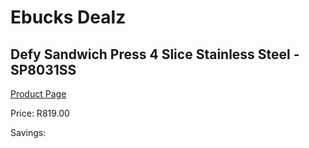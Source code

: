
# Ebucks Dealz
## Defy Sandwich Press 4 Slice Stainless Steel - SP8031SS
[Product Page](https://www.ebucks.com/web/shop/productSelected.do?prodId=1232603857&catId=1233560628)

Price: R819.00

Savings: 


	